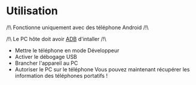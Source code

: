 # Utilisation
/!\ Fonctionne uniquement avec des téléphone Android /!\

/!\ Le PC hôte doit avoir [ADB](https://developer.android.com/tools/adb?hl=fr) d'intaller /!\
- Mettre le téléphone en mode Développeur
- Activer le débogage USB
- Brancher l'appareil au PC
- Autoriser le PC sur le téléphone
Vous pouvez maintenant récupérer les information des téléphones portatifs !
